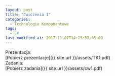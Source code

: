 ```yaml
---
layout: post
title: "Cwiczenia 1"
categories:
  - Technologie Komponentowe
tags:
  - C#
last_modified_at: 2017-11-07T14:25:52-05:00
---
```


Prezentacja:<br/>
[Pobierz prezentacje]({{ site.url }}/assets/TK1.pdf)<br/>
Zadania:<br/>
[Pobierz zadania]({{ site.url }}/assets/cw1.pdf)<br/>